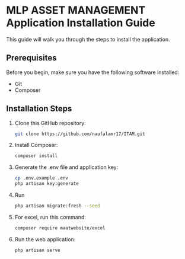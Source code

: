 # MLP ASSET MANAGEMENT Application Installation Guide

This guide will walk you through the steps to install the application.

## Prerequisites

Before you begin, make sure you have the following software installed:

- Git
- Composer

## Installation Steps

1. Clone this GitHub repository:

    ```sh
    git clone https://github.com/naufalamr17/ITAM.git
    ```

2. Install Composer:

    ```sh
    composer install
    ```

3. Generate the .env file and application key:

    ```sh
    cp .env.example .env
    php artisan key:generate
    ```

4. Run

    ```sh
    php artisan migrate:fresh --seed
    ```

5. For excel, run this command:

    ```sh
    composer require maatwebsite/excel
    ```

6. Run the web application:

    ```sh
    php artisan serve
    ```
